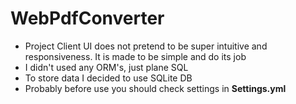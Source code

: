 # WebPdfConverter

* Project Client UI does not pretend to be super intuitive and responsiveness. It is made to be simple and do its job
* I didn't used any ORM's, just plane SQL
* To store data I decided to use SQLite DB
* Probably before use you should check settings in **Settings.yml**
